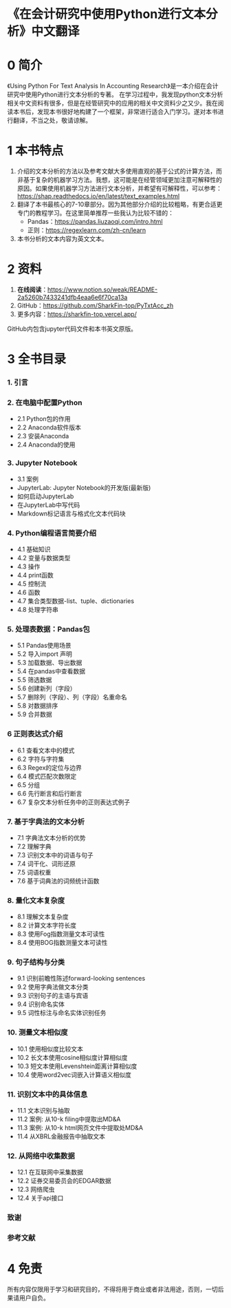 # 《在会计研究中使用Python进行文本分析》中文翻译

# 0 简介

《Using Python For Text Analysis In Accounting Research》是一本介绍在会计研究中使用Python进行文本分析的专著。
在学习过程中，我发现python文本分析相关中文资料有很多，但是在经管研究中的应用的相关中文资料少之又少。我在阅读本书后，发现本书很好地构建了一个框架，非常进行适合入门学习。遂对本书进行翻译，不当之处，敬请谅解。



# 1 本书特点

1. 介绍的文本分析的方法以及参考文献大多使用直观的基于公式的计算方法，而非基于复杂的机器学习方法。我想，这可能是在经管领域更加注意可解释性的原因。如果使用机器学习方法进行文本分析，并希望有可解释性，可以参考：https://shap.readthedocs.io/en/latest/text_examples.html
2. 翻译了本书最核心的7-10章部分。因为其他部分介绍的比较粗略，有更合适更专门的教程学习。在这里简单推荐一些我认为比较不错的：
   - Pandas：https://pandas.liuzaoqi.com/intro.html
   - 正则：https://regexlearn.com/zh-cn/learn
3. 本书分析的文本内容为英文文本。



# 2 资料

1. **在线阅读**：https://www.notion.so/weak/README-2a5260b7433241dfb4eaa6e6f70ca13a
2. GitHub：https://github.com/SharkFin-top/PyTxtAcc_zh
3. 更多内容：https://sharkfin-top.vercel.app/

GitHub内包含jupyter代码文件和本书英文原版。



# 3 全书目录

### 1. 引言

### 2. 在电脑中配置Python

- 2.1 Python包的作用
- 2.2 Anaconda软件版本
- 2.3 安装Anaconda
- 2.4 Anaconda的使用

### 3.  Jupyter Notebook

- 3.1 案例
- JupyterLab: Jupyter Notebook的开发版(最新版)
- 如何启动JupyterLab
- 在JupyterLab中写代码
- Markdown标记语言与格式化文本代码块

### 4. Python编程语言简要介绍

- 4.1 基础知识
- 4.2 变量与数据类型
- 4.3 操作
- 4.4 print函数
- 4.5 控制流
- 4.6 函数
- 4.7 集合类型数据-list、tuple、dictionaries
- 4.8 处理字符串

### 5. 处理表数据：Pandas包

- 5.1 Pandas使用场景
- 5.2 导入import 声明
- 5.3 加载数据、导出数据
- 5.4 在pandas中查看数据
- 5.5 筛选数据
- 5.6 创建新列（字段）
- 5.7 删除列（字段）、列（字段）名重命名
- 5.8 对数据排序
- 5.9 合并数据

### 6 正则表达式介绍

- 6.1 查看文本中的模式
- 6.2 字符与字符集
- 6.3 Regex的定位与边界
- 6.4 模式匹配次数限定
- 6.5 分组
- 6.6 先行断言和后行断言
- 6.7 复杂文本分析任务中的正则表达式例子

### 7. 基于字典法的文本分析

- 7.1 字典法文本分析的优势
- 7.2 理解字典
- 7.3 识别文本中的词语与句子
- 7.4 词干化、词形还原
- 7.5 词语权重
- 7.6 基于词典法的词频统计函数

### 8. 量化文本复杂度

- 8.1 理解文本复杂度
- 8.2 计算文本字符长度
- 8.3 使用Fog指数测量文本可读性
- 8.4 使用BOG指数测量文本可读性

### 9. 句子结构与分类

- 9.1 识别前瞻性陈述forward-looking sentences
- 9.2 使用字典法做文本分类
- 9.3 识别句子的主语与宾语
- 9.4 识别命名实体
- 9.5 词性标注与命名实体识别任务

### 10. 测量文本相似度

- 10.1 使用相似度比较文本
- 10.2 长文本使用cosine相似度计算相似度
- 10.3 短文本使用Levenshtein距离计算相似度
- 10.4 使用word2vec词嵌入计算语义相似度

### 11. 识别文本中的具体信息

- 11.1 文本识别与抽取
- 11.2 案例: 从10-k filing中提取出MD&A
- 11.3 案例: 从10-k html网页文件中提取处MD&A
- 11.4 从XBRL金融报告中抽取文本

### 12. 从网络中收集数据

- 12.1 在互联网中采集数据
- 12.2 证券交易委员会的EDGAR数据
- 12.3 网络爬虫
- 12.4 关于api接口

### 致谢

### 参考文献

# 4 免责
所有内容仅限用于学习和研究目的，不得将用于商业或者非法用途，否则，一切后果请用户自负。
